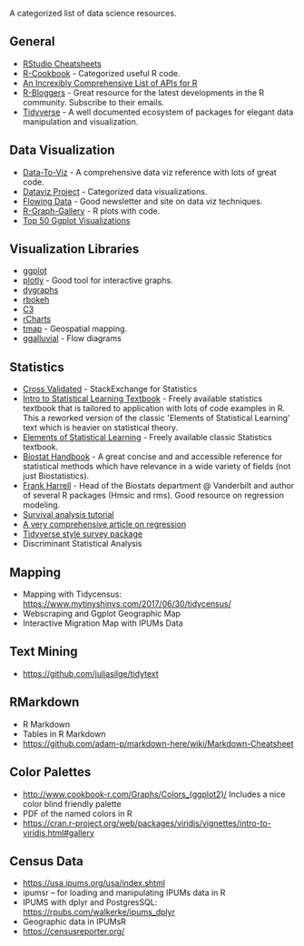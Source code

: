 A categorized list of data science resources.


## General
* [RStudio Cheatsheets](https://www.rstudio.com/resources/cheatsheets/) 
* [R-Cookbook](http://www.cookbook-r.com) - Categorized useful R code. 
* [An Increxibly Comprehensive List of APIs for R](https://github.com/ropensci/opendata/blob/master/README.md)
* [R-Bloggers](https://www.r-bloggers.com) - Great resource for the latest developments in the R community. Subscribe to their emails.
* [Tidyverse](https://www.tidyverse.org/index.html) - A well documented ecosystem of packages for elegant data manipulation and visualization. 

## Data Visualization
* [Data-To-Viz](https://www.data-to-viz.com) - A comprehensive data viz reference with lots of great code.
* [Dataviz Project](http://datavizproject.com/) - Categorized data visualizations.
* [Flowing Data](http://flowingdata.com/) - Good newsletter and site on data viz techniques.
* [R-Graph-Gallery](https://www.r-graph-gallery.com/) - R plots with code.
* [Top 50 Ggplot Visualizations](http://r-statistics.co/Top50-Ggplot2-Visualizations-MasterList-R-Code.html)

## Visualization Libraries
* [ggplot](https://ggplot2.tidyverse.org/index.html)
* [plotly](https://plot.ly/r/) - Good tool for interactive graphs.
* [dygraphs](https://rstudio.github.io/dygraphs/)
* [rbokeh](http://hafen.github.io/rbokeh/)
* [C3](https://github.com/mrjoh3/c3)
* [rCharts](https://github.com/ramnathv/rCharts)
* [tmap](https://github.com/mtennekes/tmap) - Geospatial mapping.
* [ggalluvial](https://github.com/corybrunson/ggalluvial) - Flow diagrams

## Statistics
* [Cross Validated](https://stats.stackexchange.com/) - StackExchange for Statistics
* [Intro to Statistical Learning Textbook](http://www-bcf.usc.edu/~gareth/ISL/) - Freely available statistics textbook that is tailored to application with lots of code examples in R. This a reworked version of the classic 'Elements of Statistical Learning' text which is heavier on statistical theory.
* [Elements of Statistical Learning](https://web.stanford.edu/~hastie/ElemStatLearn/) - Freely available classic Statistics textbook.
* [Biostat Handbook](http://www.biostathandbook.com/) - A great concise and and accessible reference for statistical methods which have relevance in a wide variety of fields (not just Biostatistics).
* [Frank Harrell](http://www.fharrell.com/) - Head of the Biostats department @ Vanderbilt and author of several R packages (Hmsic and rms). Good resource on regression modeling.
* [Survival analysis tutorial](http://rpubs.com/sinhrks/plot_surv)
* [A very comprehensive article on regression](https://www.r-bloggers.com/15-types-of-regression-you-should-know/)
* [Tidyverse style survey package](https://cran.r-project.org/web/packages/srvyr/vignettes/srvyr-vs-survey.html)
* Discriminant Statistical Analysis 

## Mapping
* Mapping with Tidycensus: https://www.mytinyshinys.com/2017/06/30/tidycensus/ 
* Webscraping and Ggplot Geographic Map
* Interactive Migration Map with IPUMs Data

## Text Mining
* https://github.com/juliasilge/tidytext 

## RMarkdown
* R Markdown
* Tables in R Markdown
* https://github.com/adam-p/markdown-here/wiki/Markdown-Cheatsheet 

## Color Palettes
* http://www.cookbook-r.com/Graphs/Colors_(ggplot2)/ Includes a nice color blind friendly palette 
* PDF of the named colors in R
* https://cran.r-project.org/web/packages/viridis/vignettes/intro-to-viridis.html#gallery 

## Census Data
* https://usa.ipums.org/usa/index.shtml 
* ipumsr – for loading and manipulating IPUMs data in R
* IPUMS with dplyr and PostgresSQL: https://rpubs.com/walkerke/ipums_dplyr 
* Geographic data in IPUMsR
* https://censusreporter.org/
